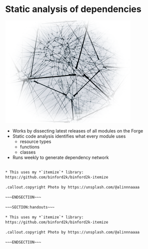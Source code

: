 <!SLIDE >
# Static analysis of dependencies

![network](/_images/network.png)

* Works by dissecting latest releases of all modules on the Forge
* Static code analysis identifies what every module uses
    * resource types
    * functions
    * classes
* Runs weekly to generate dependency network

~~~SECTION:notes~~~

* This uses my *`itemize`* library: https://github.com/binford2k/binford2k-itemize

.callout.copyright Photo by https://unsplash.com/@alinnnaaaa

~~~ENDSECTION~~~

~~~SECTION:handouts~~~

* This uses my *`itemize`* library: https://github.com/binford2k/binford2k-itemize

.callout.copyright Photo by https://unsplash.com/@alinnnaaaa

~~~ENDSECTION~~~
